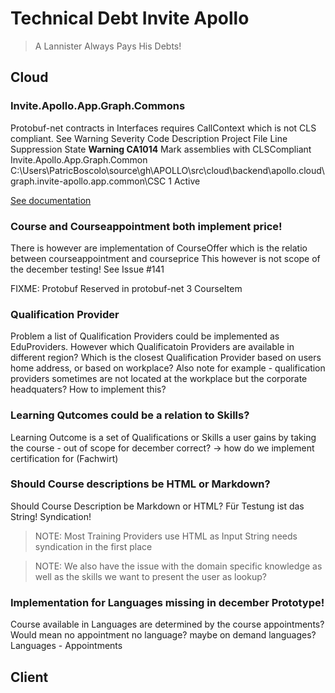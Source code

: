 ﻿# Technical Debt Invite Apollo


>A Lannister Always Pays His Debts!

## Cloud

### Invite.Apollo.App.Graph.Commons

Protobuf-net contracts in Interfaces requires CallContext which is not CLS compliant.
See Warning
Severity	Code	Description	Project	File	Line	Suppression State
**Warning	CA1014**	Mark assemblies with CLSCompliant	Invite.Apollo.App.Graph.Common	C:\Users\PatricBoscolo\source\gh\APOLLO\src\cloud\backend\apollo.cloud\graph.invite-apollo.app.common\CSC	1	Active

[See documentation](https://learn.microsoft.com/en-us/dotnet/fundamentals/code-analysis/quality-rules/ca1014)

### Course and Courseappointment both implement price!

There is however are implementation of CourseOffer which is the relatio between courseappointment and courseprice
This however is not scope of the december testing! See Issue #141

FIXME: Protobuf Reserved in protobuf-net 3 CourseItem

### Qualification Provider

Problem a list of Qualification Providers could be implemented as EduProviders.
However which Qualificatoin Providers are available in different region?
Which is the closest Qualification Provider based on users home address,
or based on workplace? Also note for example - qualification providers sometimes are not located at the workplace but the corporate headquaters? How to implement this?

### Learning Qutcomes could be a relation to Skills?
Learning Outcome is a set of Qualifications or Skills a user gains by taking the course - out of scope for december correct?
→ how do we implement certification for (Fachwirt)

### Should Course descriptions be HTML or Markdown?
Should Course Description be Markdown or HTML?
Für Testung ist das String! Syndication!
> NOTE: Most Training Providers use HTML as Input String needs syndication in the first place

> NOTE: We also have the issue with the domain specific knowledge as well as the skills we want to present the user as lookup?

### Implementation for Languages missing in december Prototype!

Course available in Languages are determined by the course appointments?
Would mean no appointment no language? maybe on demand languages? Languages - Appointments

## Client

